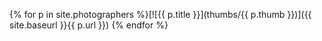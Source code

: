 
{% for p in site.photographers %}[![{{ p.title }}](thumbs/{{ p.thumb }})]({{ site.baseurl }}{{ p.url }})
{% endfor %}
